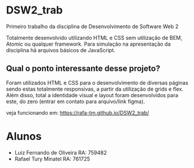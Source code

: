 # DSW2_trab

Primeiro trabalho da disciplina de Desenvolvimento de Software Web 2

Totalmente desenvolvido utilizando HTML e CSS sem utilização de BEM, Atomic ou qualquer framework.
Para simulação na apresentação da disciplina há arquivos básicos de JavaScript.

## Qual o ponto interessante desse projeto?

Foram utilizados HTML e CSS para o desenvolvimento de diversas páginas sendo estas totalmente responsivas, a partir da utilização de grids e flex. Além disso, total a identidade visual e layout foram desenvolvidos para este, do zero (entrar em contato para arquivo/link figma).

veja funcionando em: https://rafa-tm.github.io/DSW2_trab/

# Alunos

- Luiz Fernando de Oliveira RA: 759482
- Rafael Tury Minatel RA: 761725
